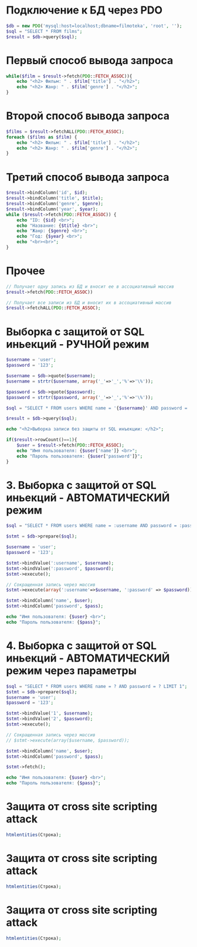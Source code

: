 # Подключение к БД через PDO
```php
$db = new PDO('mysql:host=localhost;dbname=filmoteka', 'root', '');
$sql = "SELECT * FROM films";
$result = $db->query($sql);
```

# Первый способ вывода запроса
```php
while($film = $result->fetch(PDO::FETCH_ASSOC)){
	echo "<h2> Фильм: " . $film['title'] . "</h2>";
	echo "<h2> Жанр: " . $film['genre'] . "</h2>";
}
```
# Второй способ вывода запроса
```php
$films = $result->fetchALL(PDO::FETCH_ASSOC);
foreach ($films as $film) {
	echo "<h2> Фильм: " . $film['title'] . "</h2>";
	echo "<h2> Жанр: " . $film['genre'] . "</h2>";
}
```
# Третий способ вывода запроса
```php
$result->bindColumn('id', $id);
$result->bindColumn('title', $title);
$result->bindColumn('genre', $genre);
$result->bindColumn('year', $year);
while ($result->fetch(PDO::FETCH_ASSOC)) {
	echo "ID: {$id} <br>";
	echo "Название: {$title} <br>";
	echo "Жанр: {$genre} <br>";
	echo "Год: {$year} <br>";
	echo "<br><br>";
}
```
# Прочее
```php
// Получает одну запись из БД и вносит ее в ассоциативный массив
$result->fetch(PDO::FETCH_ASSOC))

// Получает все записи из БД и вносит их в ассоциативный массив
$result->fetchALL(PDO::FETCH_ASSOC);


```
# Выборка с защитой от SQL иньекций - РУЧНОЙ режим
```php
$username = 'user';
$password = '123';

$username = $db->quote($username);
$username = strtr($username, array('_'=>'_','%'=>'\%'));

$password = $db->quote($password);
$password = strtr($password, array('_'=>'_','%'=>'\%'));

$sql = "SELECT * FROM users WHERE name = '{$username}' AND password = '{$password}' LIMIT 1";

$result = $db->query($sql);

echo "<h2>Выборка записи без защиты от SQL инъекции: </h2>";

if($result->rowCount()==1){
	$user = $result->fetch(PDO::FETCH_ASSOC);
	echo "Имя пользователя: {$user['name']} <br>";
	echo "Пароль пользователя: {$user['password']}";
}
```
# 3. Выборка с защитой от SQL иньекций - АВТОМАТИЧЕСКИЙ режим
```php
$sql = "SELECT * FROM users WHERE name = :username AND password = :password LIMIT 1";

$stmt = $db->prepare($sql);

$username = 'user';
$password = '123';

$stmt->bindValue(':username', $username);
$stmt->bindValue(':password', $password);
$stmt->execute();

// Сокращенная запись через массив
$stmt->execute(array(':username'=>$username, ':password' => $password));

$stmt->bindColumn('name', $user);
$stmt->bindColumn('password', $pass);

echo "Имя пользователя: {$user} <br>";
echo "Пароль пользователя: {$pass}";
```
# 4. Выборка с защитой от SQL иньекций - АВТОМАТИЧЕСКИЙ режим через параметры
```php
$sql = "SELECT * FROM users WHERE name = ? AND password = ? LIMIT 1";
$stmt = $db->prepare($sql);
$username = 'user';
$password = '123';

$stmt->bindValue('1', $username);
$stmt->bindValue('2', $password);
$stmt->execute();

// Сокращенная запись через массив
// $stmt->execute(array($username, $password));

$stmt->bindColumn('name', $user);
$stmt->bindColumn('password', $pass);

$stmt->fetch();

echo "Имя пользователя: {$user} <br>";
echo "Пароль пользователя: {$pass}";
```

# Защита от сross site scripting attack
```php
htmlentities(Строка);
```
# Защита от сross site scripting attack
```php
htmlentities(Строка);
```


# Защита от сross site scripting attack
```php
htmlentities(Строка);
```
